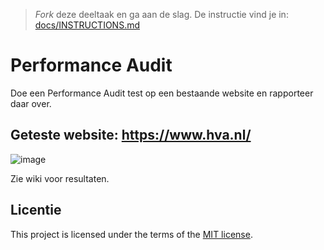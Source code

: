> _Fork_ deze deeltaak en ga aan de slag. De instructie vind je in: [docs/INSTRUCTIONS.md](docs/INSTRUCTIONS.md)

# Performance Audit 

Doe een Performance Audit test op een bestaande website en rapporteer daar over.

## Geteste website: https://www.hva.nl/

![image](https://github.com/MokhtarAkle/performance-matters-performance-audit/assets/45001009/9f7cb028-7c00-4ae4-8c6f-854cf0f1aef6)

Zie wiki voor resultaten.

## Licentie

This project is licensed under the terms of the [MIT license](./LICENSE).
